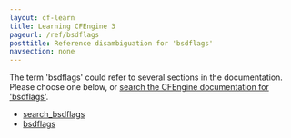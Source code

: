 ```yaml
---
layout: cf-learn
title: Learning CFEngine 3
pageurl: /ref/bsdflags
posttitle: Reference disambiguation for 'bsdflags'
navsection: none
---
```


The term 'bsdflags' could refer to several sections in the documentation. Please choose one below, or
[search the CFEngine documentation for 'bsdflags'](http://docs.cfengine.com/latest/search.html?q=bsdflags).

- [search_bsdflags](http://docs.cfengine.com/latest/reference-promise-types-files.html#search_bsdflags)
- [bsdflags](http://docs.cfengine.com/latest/reference-promise-types-files.html#bsdflags)
